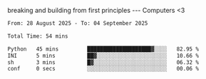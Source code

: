 breaking and building from first principles --- Computers <3

<!--START_SECTION:waka-->

```txt
From: 28 August 2025 - To: 04 September 2025

Total Time: 54 mins

Python   45 mins         ████████████████████▓░░░░   82.95 %
INI      5 mins          ██▓░░░░░░░░░░░░░░░░░░░░░░   10.66 %
sh       3 mins          █▓░░░░░░░░░░░░░░░░░░░░░░░   06.32 %
conf     0 secs          ░░░░░░░░░░░░░░░░░░░░░░░░░   00.06 %
```

<!--END_SECTION:waka-->

